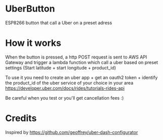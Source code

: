 # UberButton
ESP8266 button that call a Uber on a preset adress

# How it works

When the button is pressed, a http POST request is sent to AWS API Gateway and trigger a lambda function which call a uber based on preset settings (Start latitude + start longitude + product_id)

To use it you need to create an uber app + get an oauth2 token + identify the product_id of the uber service of your choice in your area
https://developer.uber.com/docs/rides/tutorials-rides-api

Be careful when you test or you'll get cancellation fees :)

# Credits

Inspired by https://github.com/geoffrey/uber-dash-configurator
